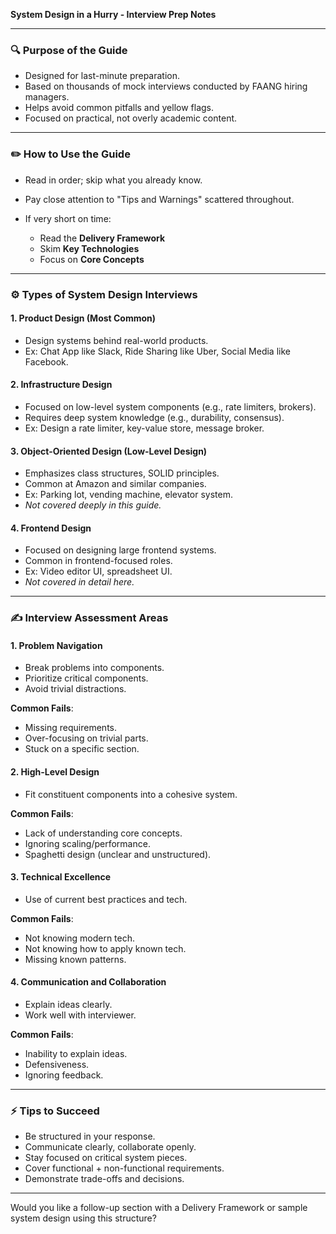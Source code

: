 **System Design in a Hurry - Interview Prep Notes**

---

### 🔍 **Purpose of the Guide**

* Designed for last-minute preparation.
* Based on thousands of mock interviews conducted by FAANG hiring managers.
* Helps avoid common pitfalls and yellow flags.
* Focused on practical, not overly academic content.

---

### ✏️ **How to Use the Guide**

* Read in order; skip what you already know.
* Pay close attention to "Tips and Warnings" scattered throughout.
* If very short on time:

  * Read the **Delivery Framework**
  * Skim **Key Technologies**
  * Focus on **Core Concepts**

---

### ⚙️ **Types of System Design Interviews**

#### 1. **Product Design** (Most Common)

* Design systems behind real-world products.
* Ex: Chat App like Slack, Ride Sharing like Uber, Social Media like Facebook.

#### 2. **Infrastructure Design**

* Focused on low-level system components (e.g., rate limiters, brokers).
* Requires deep system knowledge (e.g., durability, consensus).
* Ex: Design a rate limiter, key-value store, message broker.

#### 3. **Object-Oriented Design (Low-Level Design)**

* Emphasizes class structures, SOLID principles.
* Common at Amazon and similar companies.
* Ex: Parking lot, vending machine, elevator system.
* *Not covered deeply in this guide.*

#### 4. **Frontend Design**

* Focused on designing large frontend systems.
* Common in frontend-focused roles.
* Ex: Video editor UI, spreadsheet UI.
* *Not covered in detail here.*

---

### ✍️ **Interview Assessment Areas**

#### 1. **Problem Navigation**

* Break problems into components.
* Prioritize critical components.
* Avoid trivial distractions.

**Common Fails**:

* Missing requirements.
* Over-focusing on trivial parts.
* Stuck on a specific section.

#### 2. **High-Level Design**

* Fit constituent components into a cohesive system.

**Common Fails**:

* Lack of understanding core concepts.
* Ignoring scaling/performance.
* Spaghetti design (unclear and unstructured).

#### 3. **Technical Excellence**

* Use of current best practices and tech.

**Common Fails**:

* Not knowing modern tech.
* Not knowing how to apply known tech.
* Missing known patterns.

#### 4. **Communication and Collaboration**

* Explain ideas clearly.
* Work well with interviewer.

**Common Fails**:

* Inability to explain ideas.
* Defensiveness.
* Ignoring feedback.

---

### ⚡ **Tips to Succeed**

* Be structured in your response.
* Communicate clearly, collaborate openly.
* Stay focused on critical system pieces.
* Cover functional + non-functional requirements.
* Demonstrate trade-offs and decisions.

---

Would you like a follow-up section with a Delivery Framework or sample system design using this structure?
